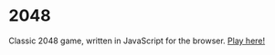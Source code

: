 # 2048
Classic 2048 game, written in JavaScript for the browser. [Play here!](https://ashaw1270.github.io/2048)
